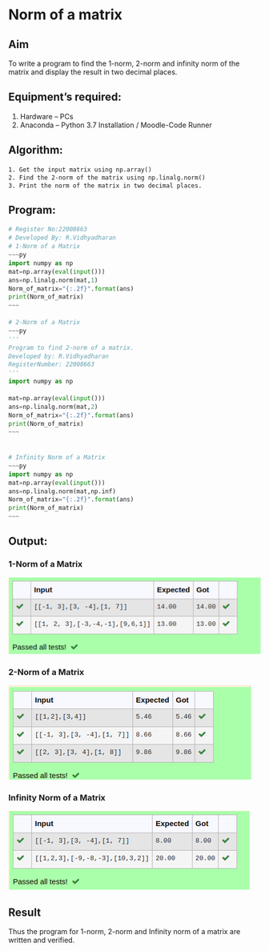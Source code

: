 # Norm of a matrix
## Aim
To write a program to find the 1-norm, 2-norm and infinity norm of the matrix and display the result in two decimal places.
## Equipment’s required:
1.	Hardware – PCs
2.	Anaconda – Python 3.7 Installation / Moodle-Code Runner
## Algorithm:
	1. Get the input matrix using np.array()   
    2. Find the 2-norm of the matrix using np.linalg.norm()
	3. Print the norm of the matrix in two decimal places.
## Program:
```Python
# Register No:22008663
# Developed By: R.Vidhyadharan
# 1-Norm of a Matrix
~~~py
import numpy as np
mat=np.array(eval(input()))
ans=np.linalg.norm(mat,1)
Norm_of_matrix="{:.2f}".format(ans)
print(Norm_of_matrix)
~~~

# 2-Norm of a Matrix
~~~py
'''
Program to find 2-norm of a matrix.
Developed by: R.Vidhyadharan
RegisterNumber: 22008663
'''
import numpy as np

mat=np.array(eval(input()))
ans=np.linalg.norm(mat,2)
Norm_of_matrix="{:.2f}".format(ans)
print(Norm_of_matrix)
~~~


# Infinity Norm of a Matrix
~~~py
import numpy as np
mat=np.array(eval(input()))
ans=np.linalg.norm(mat,np.inf)
Norm_of_matrix="{:.2f}".format(ans)
print(Norm_of_matrix)
~~~
```
## Output:
### 1-Norm of a Matrix
![1-NOrm](/1-norm.png)

### 2-Norm of a Matrix
![2-Norm](/2-norm.png)

### Infinity Norm of a Matrix
![infinity-Norm](/infinity-norm.png)

## Result
Thus the program for 1-norm, 2-norm and Infinity norm of a matrix are written and verified.
